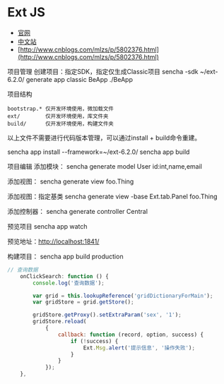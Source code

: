 # Ext JS

- [官网](https://www.sencha.com/products/extjs/#overview)
- [中文站](http://extjs.org.cn/)
- [http://www.cnblogs.com/mlzs/p/5802376.html](http://www.cnblogs.com/mlzs/p/5802376.html)

项目管理
创建项目：指定SDK，指定仅生成Classic项目
sencha -sdk ~/ext-6.2.0/ generate app classic BeApp ./BeApp

项目结构

```shell
bootstrap.* 仅开发环境使用，微加载文件
ext/        仅开发环境使用，库文件夹
build/      仅开发环境使用，构建文件夹
```

以上文件不需要进行代码版本管理，可以通过install + build命令重建。

sencha app install --framework=~/ext-6.2.0/
sencha app build

项目编辑
添加模块：
sencha generate model User id:int,name,email

添加视图：
sencha generate view foo.Thing

添加视图：指定基类
sencha generate view -base Ext.tab.Panel foo.Thing

添加控制器：
sencha generate controller Central

预览项目
sencha app watch

预览地址：[http://localhost:1841/](http://localhost:1841/)

构建项目：
sencha app build production

```javascript
// 查询数据
    onClickSearch: function () {
        console.log('查询数据');

        var grid = this.lookupReference('gridDictionaryForMain');
        var gridStore = grid.getStore();

        gridStore.getProxy().setExtraParam('sex', '1');
        gridStore.reload(
            {
                callback: function (record, option, success) {
                    if (!success) {
                        Ext.Msg.alert('提示信息', '操作失败');
                    }
                }
            });
    },
```

